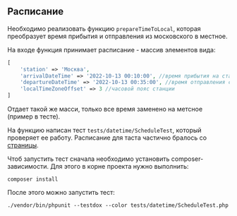 ## Расписание
Необходимо реализовать функцию `prepareTimeToLocal`, которая преобразует время прибытия и отправления из московского в местное.

На входе функция принимает расписание - массив элементов вида:
```php
[
    'station' => 'Москва',
    'arrivalDateTime' => '2022-10-13 00:10:00', //время прибытия на станцию
    'departureDateTime' => '2022-10-13 00:35:00', //время отправления со станции
    'localTimeZoneOffset' => 3 //часовой пояс станции
]
```
Отдает такой же масси, только все время заменено на метсное (пример в тесте).

На функцию написан тест `tests/datetime/ScheduleTest`, который проверяет ее работу. 
Расписание для таста частично бралось со [страницы](https://www.tutu.ru/poezda/view_d.php?np=77d5d351). 

Чтоб запустить тест сначала необходимо установить composer-зависимости. 
Для этого в корне проекта нужно выполнить:
```shell
composer install
```
После этого можно запустить тест:
```
./vendor/bin/phpunit --testdox --color tests/datetime/ScheduleTest.php
```

